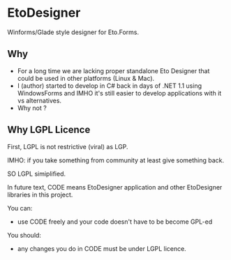 # EtoDesigner

Winforms/Glade style designer for Eto.Forms.

## Why

- For a long time we are lacking proper standalone Eto Designer that could be used in other platforms (Linux & Mac).
- I (author) started to develop in C# back in days of .NET 1.1 using WindowsForms and IMHO it's still easier to develop applications with it vs alternatives.
- Why not ?

## Why LGPL Licence

First, LGPL is not restrictive (viral) as LGP.

IMHO: if you take something from community at least give something back.

SO LGPL simiplified.

In future text, CODE means EtoDesigner application and other EtoDesigner libraries in this project.

You can:

- use CODE freely and your code doesn't have to be become GPL-ed

You should:

- any changes you do in CODE must be under LGPL licence.
